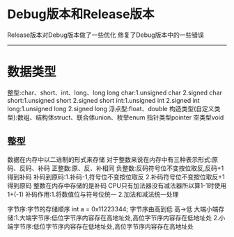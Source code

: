 # Debug版本和Release版本  

Release版本对Debug版本做了一些优化 修复了Debug版本中的一些错误

---

# 数据类型  

整型:char、short、int、long、long long
char:1.unsigned char 2.signed char
short:1.unsigned short 2.signed short 
int:1.unsigned int 2.signed int
long:1.unsigned long 2.signed long
浮点型:float、double
构造类型(自定义类型):数组、结构体struct、联合体union、枚举enum
指针类型pointer
空类型void

## 整型
数据在内存中以二进制的形式来存储
对于整数来说在内存中有三种表示形式:原码、反码、补码
正整数:原、反、补相同
负整数:反码符号位不变按位取反,反码+1得到补码 补码到原码:1.补码-1,符号位不变按位取反 2.补码符号位不变按位取反+1得到原码
整数在内存中存储的是补码
CPU只有加法器没有减法器所以算1-1时使用1+(-1)
补码作用:1.将数值位与符号位统一 2.加法和减法统一处理

字节序:字节的存储顺序
int a = 0x11223344; 字节序由高到低 高->低
大端小端存储:1.大端字节序:低位字节序内容存在高地址处,高位字节序内容存在低地址处 2.小端字节序:低位字节序内容存在低地址处,高位字节序内容存在高地址处 
